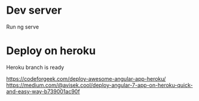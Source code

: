 # Dev server  
Run ng serve  
# Deploy on heroku  
Heroku branch is ready

https://codeforgeek.com/deploy-awesome-angular-app-heroku/  
https://medium.com/@avisek.cool/deploy-angular-7-app-on-heroku-quick-and-easy-way-b739001ac90f
